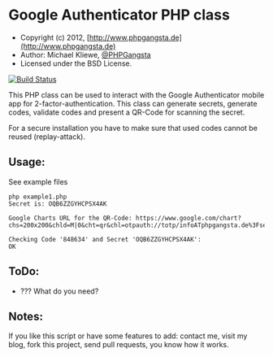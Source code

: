 Google Authenticator PHP class
=====================

* Copyright (c) 2012, [http://www.phpgangsta.de](http://www.phpgangsta.de)
* Author: Michael Kliewe, [@PHPGangsta](http://twitter.com/PHPGangsta)
* Licensed under the BSD License.

[![Build Status](https://travis-ci.org/PHPGangsta/GoogleAuthenticator.png?branch=master)](https://travis-ci.org/PHPGangsta/GoogleAuthenticator)

This PHP class can be used to interact with the Google Authenticator mobile app for 2-factor-authentication. This class
can generate secrets, generate codes, validate codes and present a QR-Code for scanning the secret.

For a secure installation you have to make sure that used codes cannot be reused (replay-attack).

Usage:
------

See example files

    php example1.php
    Secret is: OQB6ZZGYHCPSX4AK

    Google Charts URL for the QR-Code: https://www.google.com/chart?chs=200x200&chld=M|0&cht=qr&chl=otpauth://totp/infoATphpgangsta.de%3Fsecret%3DOQB6ZZGYHCPSX4AK

    Checking Code '848634' and Secret 'OQB6ZZGYHCPSX4AK':
    OK


ToDo:
-----
- ??? What do you need?

Notes:
------
If you like this script or have some features to add: contact me, visit my blog, fork this project, send pull requests, you know how it works.

